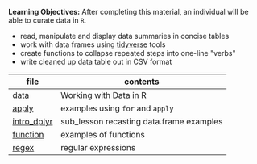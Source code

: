 **Learning Objectives:** After completing this material, an individual will be able to
curate data in `R`.

- read, manipulate and display data summaries in concise tables
- work with data frames using [tidyverse](http://tidyverse.org/) tools
- create functions to collapse repeated steps into one-line "verbs"
- write cleaned up data table out in CSV format

file | contents
---- | --------
[data](data.Rmd) | Working with Data in R
[apply](apply.Rmd) | examples using `for` and `apply`
[intro_dplyr](intro_dplyr.Rmd) | sub_lesson recasting data.frame examples
[function](function.Rmd) | examples of functions
[regex](regex.Rmd) | regular expressions
